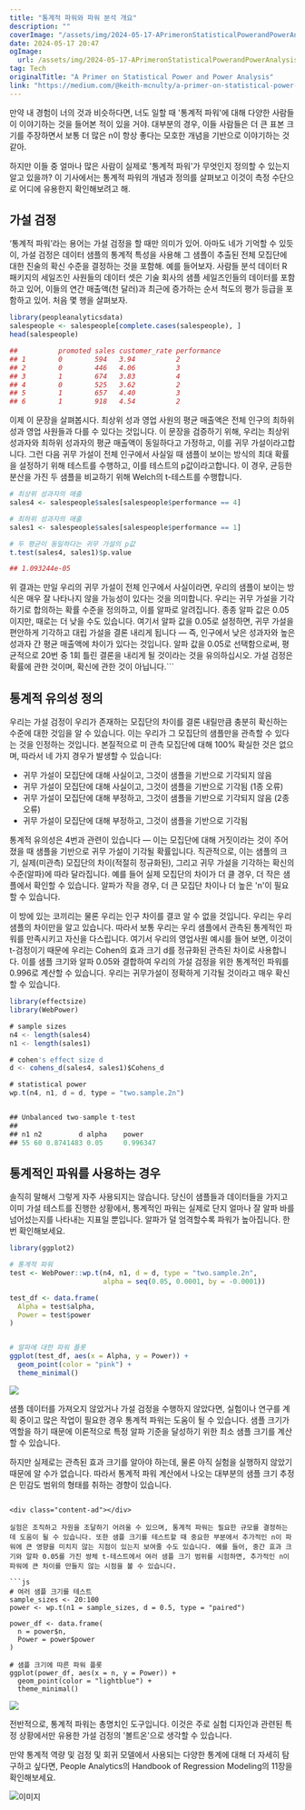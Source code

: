 ```yaml
---
title: "통계적 파워와 파워 분석 개요"
description: ""
coverImage: "/assets/img/2024-05-17-APrimeronStatisticalPowerandPowerAnalysis_0.png"
date: 2024-05-17 20:47
ogImage: 
  url: /assets/img/2024-05-17-APrimeronStatisticalPowerandPowerAnalysis_0.png
tag: Tech
originalTitle: "A Primer on Statistical Power and Power Analysis"
link: "https://medium.com/@keith-mcnulty/a-primer-on-statistical-power-and-power-analysis-bdce41e97475"
---
```



만약 내 경험이 너의 것과 비슷하다면, 너도 일할 때 '통계적 파워'에 대해 다양한 사람들이 이야기하는 것을 들어본 적이 있을 거야. 대부분의 경우, 이들 사람들은 더 큰 표본 크기를 주장하면서 보통 더 많은 n이 항상 좋다는 모호한 개념을 기반으로 이야기하는 것 같아.

하지만 이들 중 얼마나 많은 사람이 실제로 '통계적 파워'가 무엇인지 정의할 수 있는지 알고 있을까? 이 기사에서는 통계적 파워의 개념과 정의를 살펴보고 이것이 측정 수단으로 어디에 유용한지 확인해보려고 해.

## 가설 검정

‘통계적 파워’라는 용어는 가설 검정을 할 때만 의미가 있어. 아마도 네가 기억할 수 있듯이, 가설 검정은 데이터 샘플의 통계적 특성을 사용해 그 샘플이 추출된 전체 모집단에 대한 진술의 확신 수준을 결정하는 것을 포함해. 예를 들어보자. 사람들 분석 데이터 R 패키지의 세일즈인 사원들의 데이터 셋은 기술 회사의 샘플 세일즈인들의 데이터를 포함하고 있어, 이들의 연간 매출액(천 달러)과 최근에 증가하는 순서 척도의 평가 등급을 포함하고 있어. 처음 몇 행을 살펴보자.

<div class="content-ad"></div>

```R
library(peopleanalyticsdata)
salespeople <- salespeople[complete.cases(salespeople), ]
head(salespeople)

##          promoted sales customer_rate performance
## 1        0        594   3.94          2
## 2        0        446   4.06          3
## 3        1        674   3.83          4
## 4        0        525   3.62          2
## 5        1        657   4.40          3
## 6        1        918   4.54          2
```

이제 이 문장을 살펴봅시다. 최상위 성과 영업 사원의 평균 매출액은 전체 인구의 최하위 성과 영업 사원들과 다를 수 있다는 것입니다. 이 문장을 검증하기 위해, 우리는 최상위 성과자와 최하위 성과자의 평균 매출액이 동일하다고 가정하고, 이를 귀무 가설이라고합니다. 그런 다음 귀무 가설이 전체 인구에서 사실일 때 샘플이 보이는 방식의 최대 확률을 설정하기 위해 테스트를 수행하고, 이를 테스트의 p값이라고합니다. 이 경우, 균등한 분산을 가진 두 샘플을 비교하기 위해 Welch의 t-테스트를 수행합니다.

```R
# 최상위 성과자의 매출
sales4 <- salespeople$sales[salespeople$performance == 4]

# 최하위 성과자의 매출
sales1 <- salespeople$sales[salespeople$performance == 1]

# 두 평균이 동일하다는 귀무 가설의 p값
t.test(sales4, sales1)$p.value

## 1.093244e-05
```

위 결과는 만일 우리의 귀무 가설이 전체 인구에서 사실이라면, 우리의 샘플이 보이는 방식은 매우 잘 나타나지 않을 가능성이 있다는 것을 의미합니다. 우리는 귀무 가설을 기각하기로 합의하는 확률 수준을 정의하고, 이를 알파로 알려집니다. 종종 알파 값은 0.05이지만, 때로는 더 낮을 수도 있습니다. 여기서 알파 값을 0.05로 설정하면, 귀무 가설을 편안하게 기각하고 대립 가설을 결론 내리게 됩니다 — 즉, 인구에서 낮은 성과자와 높은 성과자 간 평균 매출액에 차이가 있다는 것입니다. 알파 값을 0.05로 선택함으로써, 평균적으로 20번 중 1회 틀린 결론을 내리게 될 것이라는 것을 유의하십시오. 가설 검정은 확률에 관한 것이며, 확신에 관한 것이 아닙니다.```

<div class="content-ad"></div>

## 통계적 유의성 정의

우리는 가설 검정이 우리가 존재하는 모집단의 차이를 결론 내릴만큼 충분히 확신하는 수준에 대한 것임을 알 수 있습니다. 이는 우리가 그 모집단의 샘플만을 관측할 수 있다는 것을 인정하는 것입니다. 본질적으로 미 관측 모집단에 대해 100% 확실한 것은 없으며, 따라서 네 가지 경우가 발생할 수 있습니다:

- 귀무 가설이 모집단에 대해 사실이고, 그것이 샘플을 기반으로 기각되지 않음
- 귀무 가설이 모집단에 대해 사실이고, 그것이 샘플을 기반으로 기각됨 (1종 오류)
- 귀무 가설이 모집단에 대해 부정하고, 그것이 샘플을 기반으로 기각되지 않음 (2종 오류)
- 귀무 가설이 모집단에 대해 부정하고, 그것이 샘플을 기반으로 기각됨

통계적 유의성은 4번과 관련이 있습니다 — 이는 모집단에 대해 거짓이라는 것이 주어졌을 때 샘플을 기반으로 귀무 가설이 기각될 확률입니다. 직관적으로, 이는 샘플의 크기, 실제(미관측) 모집단의 차이(적절히 정규화된), 그리고 귀무 가설을 기각하는 확신의 수준(알파)에 따라 달라집니다. 예를 들어 실제 모집단의 차이가 더 클 경우, 더 작은 샘플에서 확인할 수 있습니다. 알파가 작을 경우, 더 큰 모집단 차이나 더 높은 'n'이 필요할 수 있습니다.

<div class="content-ad"></div>

이 방에 있는 코끼리는 물론 우리는 인구 차이를 결코 알 수 없을 것입니다. 우리는 우리 샘플의 차이만을 알고 있습니다. 따라서 보통 우리는 우리 샘플에서 관측된 통계적인 파워를 만족시키고 자신을 다스립니다. 여기서 우리의 영업사원 예시를 들어 보면, 이것이 t-검정이기 때문에 우리는 Cohen의 효과 크기 d를 정규화된 관측된 차이로 사용합니다. 이를 샘플 크기와 알파 0.05와 결합하여 우리의 가설 검정을 위한 통계적인 파워를 0.996로 계산할 수 있습니다. 우리는 귀무가설이 정확하게 기각될 것이라고 매우 확신할 수 있습니다.

```js
library(effectsize)
library(WebPower)

# sample sizes
n4 <- length(sales4)
n1 <- length(sales1)

# cohen's effect size d
d <- cohens_d(sales4, sales1)$Cohens_d

# statistical power
wp.t(n4, n1, d = d, type = "two.sample.2n")


## Unbalanced two-sample t-test
##
## n1 n2         d alpha    power
## 55 60 0.8741483 0.05     0.996347
```

## 통계적인 파워를 사용하는 경우

솔직히 말해서 그렇게 자주 사용되지는 않습니다. 당신이 샘플들과 데이터들을 가지고 이미 가설 테스트를 진행한 상황에서, 통계적인 파워는 실제로 단지 얼마나 잘 알파 바를 넘어섰는지를 나타내는 지표일 뿐입니다. 알파가 덜 엄격할수록 파워가 높아집니다. 한번 확인해보세요.

<div class="content-ad"></div>

```r
library(ggplot2)

# 통계적 파워
test <- WebPower::wp.t(n4, n1, d = d, type = "two.sample.2n", 
                       alpha = seq(0.05, 0.0001, by = -0.0001))

test_df <- data.frame(
  Alpha = test$alpha,
  Power = test$power
)


# 알파에 대한 파워 플롯
ggplot(test_df, aes(x = Alpha, y = Power)) +
  geom_point(color = "pink") +
  theme_minimal()
```

<img src="/assets/img/2024-05-17-APrimeronStatisticalPowerandPowerAnalysis_0.png" />

샘플 데이터를 가져오지 않았거나 가설 검정을 수행하지 않았다면, 실험이나 연구를 계획 중이고 많은 작업이 필요한 경우 통계적 파워는 도움이 될 수 있습니다. 샘플 크기가 역할을 하기 때문에 이론적으로 특정 알파 기준을 달성하기 위한 최소 샘플 크기를 계산할 수 있습니다.

하지만 실제로는 관측된 효과 크기를 알아야 하는데, 물론 아직 실험을 실행하지 않았기 때문에 알 수가 없습니다. 따라서 통계적 파워 계산에서 나오는 대부분의 샘플 크기 추정은 민감도 범위의 형태를 취하는 경향이 있습니다.
```

<div class="content-ad"></div>

실험은 조직하고 자원을 조달하기 어려울 수 있으며, 통계적 파워는 필요한 규모를 결정하는 데 도움이 될 수 있습니다. 또한 샘플 크기를 테스트할 때 중요한 부분에서 추가적인 n이 파워에 큰 영향을 미치지 않는 지점이 있는지 보여줄 수도 있습니다. 예를 들어, 중간 효과 크기와 알파 0.05를 가진 쌍체 t-테스트에서 여러 샘플 크기 범위를 시험하면, 추가적인 n이 파워에 큰 차이를 만들지 않는 시점을 볼 수 있습니다.

```js
# 여러 샘플 크기를 테스트
sample_sizes <- 20:100
power <- wp.t(n1 = sample_sizes, d = 0.5, type = "paired")

power_df <- data.frame(
  n = power$n,
  Power = power$power
)

# 샘플 크기에 따른 파워 플롯
ggplot(power_df, aes(x = n, y = Power)) +
  geom_point(color = "lightblue") +
  theme_minimal()
```

<img src="/assets/img/2024-05-17-APrimeronStatisticalPowerandPowerAnalysis_1.png" />

전반적으로, 통계적 파워는 총명치인 도구입니다. 이것은 주로 실험 디자인과 관련된 특정 상황에서만 유용한 가설 검정의 '볼트온'으로 생각할 수 있습니다.

<div class="content-ad"></div>

만약 통계적 역량 및 검정 및 회귀 모델에서 사용되는 다양한 통계에 대해 더 자세히 탐구하고 싶다면, People Analytics의 Handbook of Regression Modeling의 11장을 확인해보세요.

![이미지](/assets/img/2024-05-17-APrimeronStatisticalPowerandPowerAnalysis_2.png)